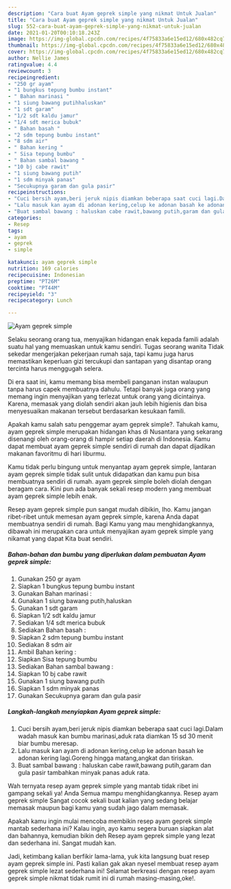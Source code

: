 ```yaml
---
description: "Cara buat Ayam geprek simple yang nikmat Untuk Jualan"
title: "Cara buat Ayam geprek simple yang nikmat Untuk Jualan"
slug: 552-cara-buat-ayam-geprek-simple-yang-nikmat-untuk-jualan
date: 2021-01-20T00:10:18.243Z
image: https://img-global.cpcdn.com/recipes/4f75833a6e15ed12/680x482cq70/ayam-geprek-simple-foto-resep-utama.jpg
thumbnail: https://img-global.cpcdn.com/recipes/4f75833a6e15ed12/680x482cq70/ayam-geprek-simple-foto-resep-utama.jpg
cover: https://img-global.cpcdn.com/recipes/4f75833a6e15ed12/680x482cq70/ayam-geprek-simple-foto-resep-utama.jpg
author: Nellie James
ratingvalue: 4.4
reviewcount: 3
recipeingredient:
- "250 gr ayam"
- "1 bungkus tepung bumbu instant"
- " Bahan marinasi "
- "1 siung bawang putihhaluskan"
- "1 sdt garam"
- "1/2 sdt kaldu jamur"
- "1/4 sdt merica bubuk"
- " Bahan basah "
- "2 sdm tepung bumbu instant"
- "8 sdm air"
- " Bahan kering "
- " Sisa tepung bumbu"
- " Bahan sambal bawang "
- "10 bj cabe rawit"
- "1 siung bawang putih"
- "1 sdm minyak panas"
- "Secukupnya garam dan gula pasir"
recipeinstructions:
- "Cuci bersih ayam,beri jeruk nipis diamkan beberapa saat cuci lagi.Dalam wadah masuk kan bumbu marinasi,aduk rata diamkan 15 sd 30 menit biar bumbu meresap."
- "Lalu masuk kan ayam di adonan kering,celup ke adonan basah ke adonan kering lagi.Goreng hingga matang,angkat dan tiriskan."
- "Buat sambal bawang : haluskan cabe rawit,bawang putih,garam dan gula pasir tambahkan minyak panas aduk rata."
categories:
- Resep
tags:
- ayam
- geprek
- simple

katakunci: ayam geprek simple 
nutrition: 169 calories
recipecuisine: Indonesian
preptime: "PT26M"
cooktime: "PT44M"
recipeyield: "3"
recipecategory: Lunch

---
```



![Ayam geprek simple](https://img-global.cpcdn.com/recipes/4f75833a6e15ed12/680x482cq70/ayam-geprek-simple-foto-resep-utama.jpg)

Selaku seorang orang tua, menyajikan hidangan enak kepada famili adalah suatu hal yang memuaskan untuk kamu sendiri. Tugas seorang  wanita Tidak sekedar mengerjakan pekerjaan rumah saja, tapi kamu juga harus memastikan keperluan gizi tercukupi dan santapan yang disantap orang tercinta harus menggugah selera.

Di era  saat ini, kamu memang bisa membeli panganan instan walaupun tanpa harus capek membuatnya dahulu. Tetapi banyak juga orang yang memang ingin menyajikan yang terlezat untuk orang yang dicintainya. Karena, memasak yang diolah sendiri akan jauh lebih higienis dan bisa menyesuaikan makanan tersebut berdasarkan kesukaan famili. 



Apakah kamu salah satu penggemar ayam geprek simple?. Tahukah kamu, ayam geprek simple merupakan hidangan khas di Nusantara yang sekarang disenangi oleh orang-orang di hampir setiap daerah di Indonesia. Kamu dapat membuat ayam geprek simple sendiri di rumah dan dapat dijadikan makanan favoritmu di hari liburmu.

Kamu tidak perlu bingung untuk menyantap ayam geprek simple, lantaran ayam geprek simple tidak sulit untuk didapatkan dan kamu pun bisa membuatnya sendiri di rumah. ayam geprek simple boleh diolah dengan beragam cara. Kini pun ada banyak sekali resep modern yang membuat ayam geprek simple lebih enak.

Resep ayam geprek simple pun sangat mudah dibikin, lho. Kamu jangan ribet-ribet untuk memesan ayam geprek simple, karena Anda dapat membuatnya sendiri di rumah. Bagi Kamu yang mau menghidangkannya, dibawah ini merupakan cara untuk menyajikan ayam geprek simple yang nikamat yang dapat Kita buat sendiri.

<!--inarticleads1-->

##### Bahan-bahan dan bumbu yang diperlukan dalam pembuatan Ayam geprek simple:

1. Gunakan 250 gr ayam
1. Siapkan 1 bungkus tepung bumbu instant
1. Gunakan  Bahan marinasi :
1. Gunakan 1 siung bawang putih,haluskan
1. Gunakan 1 sdt garam
1. Siapkan 1/2 sdt kaldu jamur
1. Sediakan 1/4 sdt merica bubuk
1. Sediakan  Bahan basah :
1. Siapkan 2 sdm tepung bumbu instant
1. Sediakan 8 sdm air
1. Ambil  Bahan kering :
1. Siapkan  Sisa tepung bumbu
1. Sediakan  Bahan sambal bawang :
1. Siapkan 10 bj cabe rawit
1. Gunakan 1 siung bawang putih
1. Siapkan 1 sdm minyak panas
1. Gunakan Secukupnya garam dan gula pasir




<!--inarticleads2-->

##### Langkah-langkah menyiapkan Ayam geprek simple:

1. Cuci bersih ayam,beri jeruk nipis diamkan beberapa saat cuci lagi.Dalam wadah masuk kan bumbu marinasi,aduk rata diamkan 15 sd 30 menit biar bumbu meresap.
1. Lalu masuk kan ayam di adonan kering,celup ke adonan basah ke adonan kering lagi.Goreng hingga matang,angkat dan tiriskan.
1. Buat sambal bawang : haluskan cabe rawit,bawang putih,garam dan gula pasir tambahkan minyak panas aduk rata.




Wah ternyata resep ayam geprek simple yang mantab tidak ribet ini gampang sekali ya! Anda Semua mampu menghidangkannya. Resep ayam geprek simple Sangat cocok sekali buat kalian yang sedang belajar memasak maupun bagi kamu yang sudah jago dalam memasak.

Apakah kamu ingin mulai mencoba membikin resep ayam geprek simple mantab sederhana ini? Kalau ingin, ayo kamu segera buruan siapkan alat dan bahannya, kemudian bikin deh Resep ayam geprek simple yang lezat dan sederhana ini. Sangat mudah kan. 

Jadi, ketimbang kalian berfikir lama-lama, yuk kita langsung buat resep ayam geprek simple ini. Pasti kalian gak akan nyesel membuat resep ayam geprek simple lezat sederhana ini! Selamat berkreasi dengan resep ayam geprek simple nikmat tidak rumit ini di rumah masing-masing,oke!.

